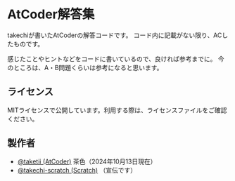 # AtCoder解答集
takechiが書いたAtCoderの解答コードです。
コード内に記載がない限り、ACしたものです。

感じたことやヒントなどをコードに書いているので、良ければ参考までに。
今のところは、A・B問題くらいは参考になると思います。

## ライセンス
MITライセンスで公開しています。利用する際は、ライセンスファイルをご確認ください。

## 製作者
- [@taketii (AtCoder)](https://atcoder.jp/users/taketii) 茶色（2024年10月13日現在）
- [@takechi-scratch (Scratch)](https://scratch.mit.edu/users/takechi-scratch/) （宣伝です）
